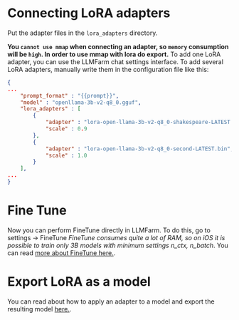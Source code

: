 # Connecting LoRA adapters
Put the adapter files in the `lora_adapters` directory.

**You `cannot use mmap` when connecting an adapter, so `memory` consumption will be `high`. In order to use mmap with lora do export.**
To add one LoRA adapter, you can use the LLMFarm chat settings interface.
To add several LoRA adapters, manually write them in the configuration file like this:
```JSON
{
...
    "prompt_format" : "{{prompt}}",
    "model" : "openllama-3b-v2-q8_0.gguf",
    "lora_adapters" : [
        {
            "adapter" : "lora-open-llama-3b-v2-q8_0-shakespeare-LATEST.bin",
            "scale" : 0.9
        },
        {
            "adapter" : "lora-open-llama-3b-v2-q8_0-second-LATEST.bin",
            "scale" : 1.0
        }
    ],
...
}
```

# Fine Tune
Now you can perform FineTune directly in LLMFarm. To do this, go to settings -> FineTune
*FineTune consumes quite a lot of RAM, so on iOS it is possible to train only 3B models with minimum settings n_ctx, n_batch*.
You can read [more about FineTune here.](https://github.com/ggerganov/llama.cpp/tree/master/examples/finetune).

# Export LoRA as a model
You can read about how to apply an adapter to a model and export the resulting model [here.](https://github.com/ggerganov/llama.cpp/tree/master/examples/export-lora).
